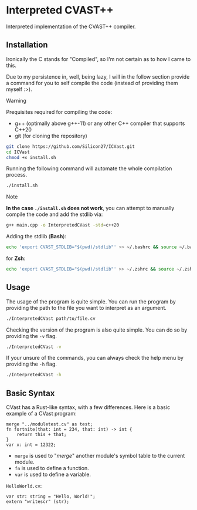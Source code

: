 # Interpreted CVAST++

Interpreted implementation of the CVAST++ compiler.

## Installation

Ironically the C stands for "Compiled", so I'm not certain as to how I came to this.

Due to my persistence in, well, being lazy, I will in the follow section provide a command for you to self compile the code (instead of providing them myself :>).

> [!WARNING] 
> Prequisites required for compiling the code:
> - g++ (optimally above g++-11) or any other C++ compiler that supports C++20
> - git (for cloning the repository)

```bash
git clone https://github.com/Silicon27/ICVast.git
cd ICVast
chmod +x install.sh
```

Running the following command will automate the whole compilation process.
```bash
./install.sh
```

> [!NOTE]
> **In the case `./install.sh` does not work**, you can attempt to manually compile the code and add the stdlib via:
> ```bash
> g++ main.cpp -o InterpretedCVast -std=c++20
> ```
> Adding the stdlib (**Bash**):
> ```bash
> echo 'export CVAST_STDLIB="$(pwd)/stdlib"' >> ~/.bashrc && source ~/.bashrc
> ```
>for  **Zsh**:
> ```bash
> echo 'export CVAST_STDLIB="$(pwd)/stdlib"' >> ~/.zshrc && source ~/.zshrc
> ```

## Usage

The usage of the program is quite simple. You can run the program by providing the path to the file you want to interpret as an argument.

```bash
./InterpretedCVast path/to/file.cv
```

Checking the version of the program is also quite simple. You can do so by providing the `-v` flag.

```bash
./InterpretedCVast -v
```

If your unsure of the commands, you can always check the help menu by providing the `-h` flag.

```bash
./InterpretedCVast -h
```

## Basic Syntax

CVast has a Rust-like syntax, with a few differences. Here is a basic example of a CVast program:

```
merge "../moduletest.cv" as test;
fn fortnite(that: int = 234, that: int) -> int {
    return this + that;
}
var x: int = 12322;
```

- `merge` is used to "*merge*" another module's symbol table to the current module.
- `fn` is used to define a function.
- `var` is used to define a variable.

`HelloWorld.cv`:

```
var str: string = "Hello, World!";
extern "writescr" (str);
```
